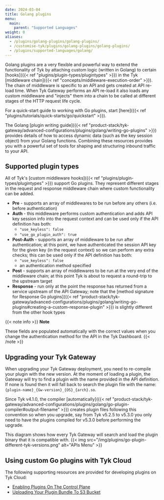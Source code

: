 ```yaml
---
date: 2024-03-04
title: Golang plugins
menu:
  main:
    parent: "Supported Languages"
weight: 0
aliases:
  - /plugins/golang-plugins/golang-plugins/
  - /customise-tyk/plugins/golang-plugins/golang-plugins/
  - /plugins/supported-languages/golang/
---
```


Golang plugins are a very flexible and powerful way to extend the functionality of Tyk by attaching custom logic (written in Golang) to certain [hooks]({{< ref "plugins/plugin-types/plugintypes" >}}) in the Tyk [middleware chain]({{< ref "concepts/middleware-execution-order" >}}). The chain of middleware is specific to an API and gets created at API re-load time. When Tyk Gateway performs an API re-load it also loads any custom middleware and "injects" them into a chain to be called at different stages of the HTTP request life cycle.

For a quick-start guide to working with Go plugins, start [here]({{< ref "plugins/tutorials/quick-starts/go/quickstart" >}}).

The Golang [plugin writing guide]({{< ref "product-stack/tyk-gateway/advanced-configurations/plugins/golang/writing-go-plugins" >}}) provides details of how to access dynamic data (such as the key session object) from your Golang functions. Combining these resources provides you with a powerful set of tools for shaping and structuring inbound traffic to your API.

## Supported plugin types
All of Tyk's [custom middleware hooks]({{< ref "plugins/plugin-types/plugintypes" >}}) support Go plugins. They represent different stages in the request and response middleware chain where custom functionality can be added.
 - **Pre** - supports an array of middlewares to be run before any others (i.e. before authentication)
 - **Auth** - this middleware performs custom authentication and adds API key session info into the request context and can be used only if the API definition has both:
   - `"use_keyless": false`
   - `"use_go_plugin_auth": true`
 - **Post-Auth** - supports an array of middleware to be run after authentication; at this point, we have authenticated the session API key for the given key (in the request context) so we can perform any extra checks; this can be used only if the API definition has both:
   - `"use_keyless": false`
   - an authentication method specified
 - **Post** - supports an array of middlewares to be run at the very end of the middleware chain; at this point Tyk is about to request a round-trip to the upstream target
 - **Response** - run only at the point the response has returned from a service upstream of the API Gateway; note that the [method signature for Response Go plugins]({{< ref "product-stack/tyk-gateway/advanced-configurations/plugins/golang/writing-go-plugins#creating-a-custom-response-plugin" >}}) is slightly different from the other hook types

{{< note info >}}
**Note**

These fields are populated automatically with the correct values when you change the authentication method for the API in the Tyk Dashboard.
{{< /note >}}

## Upgrading your Tyk Gateway
When upgrading your Tyk Gateway deployment, you need to re-compile your plugin with the new version. At the moment of loading a plugin, the Gateway will try to find a plugin with the name provided in the API definition. If none is found then it will fall back to search the plugin file with the name: `{plugin-name}_{Gw-version}_{OS}_{arch}.so`.

Since Tyk v4.1.0, the compiler [automatically]({{< ref "product-stack/tyk-gateway/advanced-configurations/plugins/golang/go-plugin-compiler#output-filename" >}}) creates plugin files following this convention so when you upgrade, say from Tyk v5.2.5 to v5.3.0 you only need to have the plugins compiled for v5.3.0 before performing the upgrade.

This diagram shows how every Tyk Gateway will search and load the plugin binary that it is compatible with.
{{< img src="/img/plugins/go-plugin-different-tyk-versions.png" alt="APIs Menu" >}}

## Using custom Go plugins with Tyk Cloud
The following supporting resources are provided for developing plugins on Tyk Cloud:
- [Enabling Plugins On The Control Plane](https://tyk.io/docs/tyk-cloud/configuration-options/using-plugins/setup-control-plane/#what-do-i-need-to-do-to-use-plugins)
- [Uploading Your Plugin Bundle To S3 Bucket](https://tyk.io/docs/tyk-cloud/configuration-options/using-plugins/uploading-bundle/#how-do-i-upload-my-bundle-file-to-my-amazon-s3-bucket)

